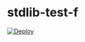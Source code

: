 # stdlib-test-f

[![Deploy](https://steve.lib.id/github-integration@dev/button/)](https://stdlib.com/)
